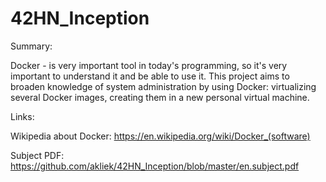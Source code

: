 # 42HN_Inception
Summary:

Docker - is very important tool in today's programming, so it's very important to understand it and be able to use it. This project aims to broaden knowledge of system administration by using Docker: virtualizing several Docker images, creating them in a new personal virtual machine.

Links:

Wikipedia about Docker: https://en.wikipedia.org/wiki/Docker_(software)

Subject PDF: https://github.com/akliek/42HN_Inception/blob/master/en.subject.pdf
